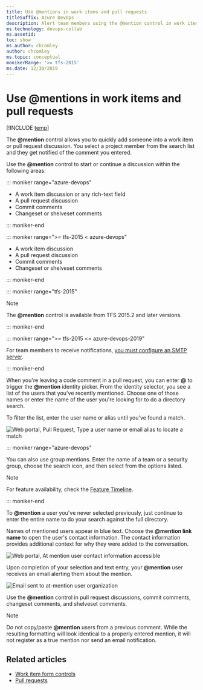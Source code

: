 ```yaml
---
title: Use @mentions in work items and pull requests 
titleSuffix: Azure DevOps 
description: Alert team members using the @mention control in work items and pull requests 
ms.technology: devops-collab
ms.assetid: 
toc: show
ms.author: chcomley
author: chcomley
ms.topic: conceptual
monikerRange: '>= tfs-2015'
ms.date: 12/30/2019
---
```


# Use &#64;mentions in work items and pull requests

[!INCLUDE [temp](../includes/version-ts-tfs-2015-2016.md)]

The <strong>@mention</strong> control allows you to quickly add someone into a work item or pull request discussion. You select a project member from the search list and they get notified of the comment you entered.

Use the <strong>@mention</strong> control to start or continue a discussion within the following areas:

::: moniker range="azure-devops"

* A work item discussion or any rich-text field
* A pull request discussion
* Commit comments
* Changeset or shelveset comments

::: moniker-end

::: moniker range=">= tfs-2015 < azure-devops"

* A work item discussion
* A pull request discussion
* Commit comments
* Changeset or shelveset comments

::: moniker-end

::: moniker range="tfs-2015"

> [!NOTE]
> The <strong>@mention</strong> control is available from TFS 2015.2 and later versions.

::: moniker-end

<a id="mention-person-id"> </a>

::: moniker range=">= tfs-2015 <= azure-devops-2019"

For team members to receive notifications, [you must configure an SMTP server](/azure/devops/server/admin/setup-customize-alerts).

::: moniker-end

When you're leaving a code comment in a pull request, you can enter **\@** to trigger the **\@mention** identity picker. From the identity selector, you see a list of the users that you've recently mentioned. Choose one of those names or enter the name of the user you're looking for to do a directory search.

To filter the list, enter the user name or alias until you've found a match.

![Web portal, Pull Request, Type a user name or email alias to locate a match](media/at-mention-pr-type-name.png)

::: moniker range="azure-devops"

You can also use group mentions. Enter the name of a team or a security group, choose the search icon, and then select from the options listed.

> [!NOTE]
> For feature availability, check the [Feature Timeline](https://docs.microsoft.com/azure/devops/release-notes/features-timeline).

::: moniker-end

To **\@mention** a user you've never selected previously, just continue to enter the entire name to do your search against the full directory.

Names of mentioned users appear in blue text. Choose the **\@mention link name** to open the user's contact information. The contact information provides additional context for why they were added to the conversation.

![Web portal, At mention user contact information accessible](media/at-mention-link-to-user-contact-card.png)

Upon completion of your selection and text entry, your <strong>@mention</strong> user receives an email alerting them about the mention.

![Email sent to at-mention user organization](media/mail-to-at-mention-user.png)

Use the **\@mention** control in pull request discussions, commit comments, changeset comments, and shelveset comments.

> [!NOTE]
> Do not copy/paste <strong>@mention</strong> users from a previous comment. While the resulting formatting will look identical to a properly entered mention, it will not register as a true mention nor send an email notification.

## Related articles

* [Work item form controls](../boards/work-items/work-item-form-controls.md)
* [Pull requests](../repos/git/pullrequest.md)
